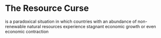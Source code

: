 # The Resource Curse

is a paradoxical situation in which countries with an abundance of non-renewable natural resources experience stagnant economic growth or even economic contraction